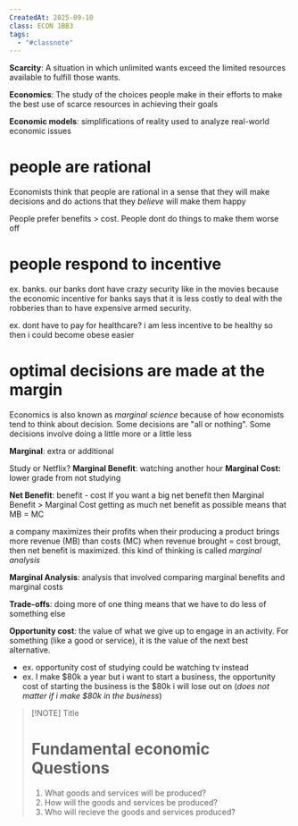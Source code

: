 ```yaml
---
CreatedAt: 2025-09-10
class: ECON 1BB3
tags:
  - "#classnote"
---
```

**Scarcity**: A situation in which unlimited wants exceed the limited resources available to fulfill those wants.

**Economics**: The study of the choices people make in their efforts to make the best use of scarce resources in achieving their goals

**Economic models**:  simplifications of reality used to analyze real-world economic issues

# people are rational
Economists think that people are rational in a sense that they will make decisions and do actions that they *believe* will make them happy

People prefer benefits > cost. People dont do things to make them worse off

# people respond to incentive
ex. banks. our banks dont have crazy security like in the movies because the economic incentive for banks says that it is less costly to deal with the robberies than to have expensive armed security.

ex. dont have to pay for healthcare? i am less incentive to be healthy so then i could become obese easier

# optimal decisions are made at the margin
Economics is also known as *marginal science* because of how economists tend to think about decision. Some decisions are "all or nothing". Some decisions involve doing a little more or a little less

**Marginal**: extra or additional

Study or Netflix?
**Marginal Benefit**: watching another hour
**Marginal Cost:** lower grade from not studying

**Net Benefit**: benefit - cost
If you want a big net benefit then Marginal Benefit > Marginal Cost
getting as much net benefit as possible means that MB = MC

a company maximizes their profits when their producing a product brings more revenue (MB) than costs (MC)
when revenue brought = cost brougt, then net benefit is maximized. this kind of thinking is called *marginal analysis*

**Marginal Analysis**: analysis that involved comparing marginal benefits and marginal costs

**Trade-offs**: doing more of one thing means that we have to do less of something else

**Opportunity cost**: the value of what we give up to engage in an activity. For something (like a good or service), it is the value of the next best alternative. 
- ex. opportunity cost of studying could be watching tv instead
- ex. I make $80k a year but i want to start a business, the opportunity cost of starting the business is the $80k i will lose out on (*does not matter if i make $80k in the business*)


> [!NOTE] Title
> # Fundamental economic Questions
> 1. What goods and services will be produced?
> 2. How will the goods and services be produced?
> 3. Who will recieve the goods and services produced? 
